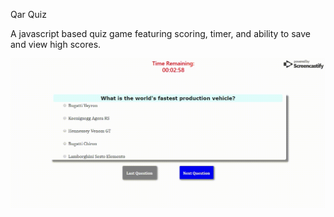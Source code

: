 Qar Quiz

A javascript based quiz game featuring scoring, timer, and ability to save and view high scores.

![QAR QUIZ DEMO](JS_Quiz.gif)
